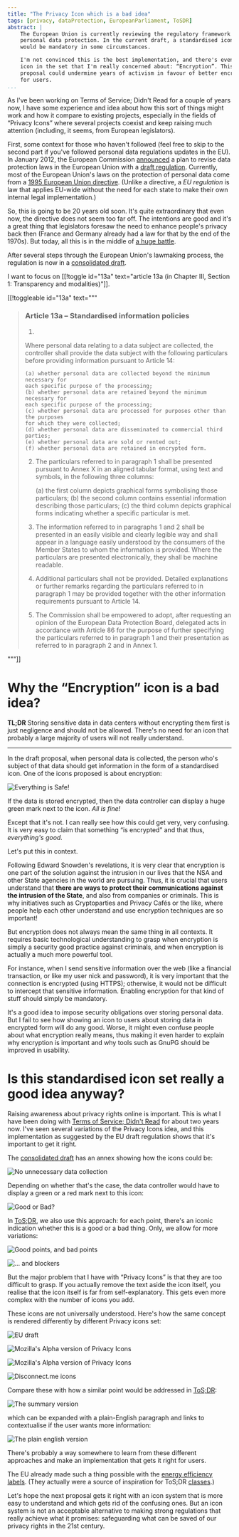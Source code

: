 ```yaml
---
title: "The Privacy Icon which is a bad idea"
tags: [privacy, dataProtection, EuropeanParliament, ToSDR]
abstract: |
    The European Union is currently reviewing the regulatory framework of
    personal data protection. In the current draft, a standardised icon set
    would be mandatory in some circumstances. 

    I'm not convinced this is the best implementation, and there's even one
    icon in the set that I'm really concerned about: “Encryption”. This
    proposal could undermine years of activism in favour of better encryption
    for users.
...
```



As I've been working on Terms of Service; Didn't Read for a couple of years
now, I have some experience and idea about how this sort of things might work
and how it compare to existing projects, especially in the fields of “Privacy
Icons” where several projects coexist and keep raising much attention
(including, it seems, from European legislators).

First, some context for those who haven't followed (feel free to skip to the
second part if you've followed personal data regulations updates in the EU).
In January 2012, the European Commission [announced] a plan to revise data
protection laws in the European Union with a [draft regulation][regulation].
Currently, most of the European Union's laws on the protection of personal data
come from a [1995 European Union directive][directive]. (Unlike a directive, a
*EU regulation* is law that applies EU-wide without the need for each state to
make their own internal legal implementation.)

[announced]: http://europa.eu/rapid/press-release_IP-12-46_en.htm?locale=en
[regulation]: https://en.wikipedia.org/wiki/General_Data_Protection_Regulation
[directive]: https://en.wikipedia.org/wiki/Data_Protection_Directive

So, this is going to be 20 years old soon. It's quite extraordinary that even
now, the directive does not seem too far off. The intentions are good and it's
a great thing that legislators foresaw the need to enhance people's privacy
back then (France and Germany already had a law for that by the end of the
1970s). But today, all this is in the middle of [a huge battle][lobbyism].

[lobbyism]: http://www.janalbrecht.eu/themen/datenschutz-und-netzpolitik/lobbyism-and-the-eu-data-protection-reform.html

After several steps through the European Union's lawmaking process, the
regulation is now in a [consolidated draft]. 

[consolidated draft]: DPRConsolidated.pdf

I want to focus on [[!toggle id="13a" text="article 13a (in Chapter Ⅲ, Section 1: Transparency and modalities)"]].

<!--Ikiwiki-->
[[!toggleable id="13a" text="""
<!--/Ikiwiki-->

> ### Article 13a – Standardised information policies
> 
> 1.
> Where personal data relating to a data subject are collected, the controller shall
> provide the data subject with the following particulars before providing
> information pursuant to Article 14:
> 
>     (a) whether personal data are collected beyond the minimum necessary for
>     each specific purpose of the processing;
>     (b) whether personal data are retained beyond the minimum necessary for
>     each specific purpose of the processing;
>     (c) whether personal data are processed for purposes other than the purposes
>     for which they were collected;
>     (d) whether personal data are disseminated to commercial third parties;
>     (e) whether personal data are sold or rented out;
>     (f) whether personal data are retained in encrypted form.
> 
> 2. The particulars referred to in paragraph 1 shall be presented pursuant to Annex X
> in an aligned tabular format, using text and symbols, in the following three
> columns:
> 
>     (a) the first column depicts graphical forms symbolising those particulars;
>     (b) the second column contains essential information describing those
>     particulars;
>     (c) the third column depicts graphical forms indicating whether a specific
>     particular is met.
> 
> 3. The information referred to in paragraphs 1 and 2 shall be presented in an easily
> visible and clearly legible way and shall appear in a language easily understood
> by the consumers of the Member States to whom the information is provided.
> Where the particulars are presented electronically, they shall be machine readable.
> 
> 4. Additional particulars shall not be provided. Detailed explanations or further
> remarks regarding the particulars referred to in paragraph 1 may be provided
> together with the other information requirements pursuant to Article 14.
> 
> 5. The Commission shall be empowered to adopt, after requesting an opinion of the
> European Data Protection Board, delegated acts in accordance with Article 86 for
> the purpose of further specifying the particulars referred to in paragraph 1 and
> their presentation as referred to in paragraph 2 and in Annex 1.

<!--Ikiwiki-->
"""]]
<!--/Ikiwiki-->


# Why the “Encryption” icon is a bad idea?

**TL;DR** Storing sensitive data in data centers without encrypting them first
is just negligence and should not be allowed. There's no need for an icon that
probably a large majority of users will not really understand.

----

In the draft proposal, when personal data is collected, the person who's
subject of that data should get information in the form of a standardised icon.
One of the icons proposed is about encryption:

![Everything is Safe!](iconEncrypt.png)


If the data is stored encrypted, then the data controller can display a huge
green mark next to the icon. *All is fine!*

Except that it's not. I can really see how this could get very, very confusing.
It is very easy to claim that something “is encrypted” and that thus,
*everything's good.*

Let's put this in context.

Following Edward Snowden's revelations, it is very clear that encryption is one
part of the solution against the intrusion in our lives that the NSA and other
State agencies in the world are pursuing. Thus, it is crucial that users
understand that **there are ways to protect their communications against the
intrusion of the State**, and also from companies or criminals. This is why
initiatives such as Cryptoparties and Privacy Cafés or the like, where people
help each other understand and use encryption techniques are so important!


But encryption does not always mean the same thing in all contexts. It requires
basic technological understanding to grasp when encryption is simply a security
good practice against criminals, and when encryption is actually a much more
powerful tool.

For instance, when I send sensitive information over the web (like a financial
transaction, or like my user nick and password), it is very important that the
connection is encrypted (using HTTPS); otherwise, it would not be difficult to
intercept that sensitive information. Enabling encryption for that kind of
stuff should simply be mandatory. 

It's a good idea to impose security obligations over storing personal data. But
I fail to see how showing an icon to users about storing data in encrypted form
will do any good. Worse, it might even confuse people about what encryption
really means, thus making it even harder to explain why encryption is important
and why tools such as GnuPG should be improved in usability.

# Is this standardised icon set really a good idea anyway?

Raising awareness about privacy rights online is important. This is what I have
been doing with [Terms of Service; Didn't Read][tosdr] for about two years now.
I've seen several variations of the Privacy Icons idea, and this implementation
as suggested by the EU draft regulation shows that it's important to get it
right.

[tosdr]: https://tosdr.org

The [consolidated draft] has an annex showing how the icons could be: 

![No unnecessary data collection](dataCollect.png)

Depending on whether that's the case, the data controller would have to display
a green or a red mark next to this icon:

![Good or Bad?](goodOrBad.png)

In [ToS;DR][tosdr], we also use this approach: for each point, there's an
iconic indication whether this is a good or a bad thing. Only, we allow for
more variations:

![Good points, and bad points](ToSDRTitles.png)

![… and blockers](thumbsDown.png)


But the major problem that I have with “Privacy Icons” is that they are too
difficult to grasp. If you actually remove the text aside the icon itself, you
realise that the icon itself is far from self-explanatory. This gets even more
complex with the number of icons you add. 

These icons are not universally understood. Here's how the same concept is
rendered differently by different Privacy icons set:

![EU draft](dataProcessing.png)

<div class="row">
<div class="col-md-6">

![Mozilla's Alpha version of Privacy Icons](dataForPurpose.png)

</div>
<div class="col-md-6">

![Mozilla's Alpha version of Privacy Icons](dataNoPurpose.png)

</div>
</div>

![Disconnect.me icons](DisconnectIcons.png)

Compare these with how a similar point would be addressed in [ToS;DR][tosdr]:

![The summary version](ToSDRTitle.png)

which can be expanded with a plain-English paragraph and links to contextualise
if the user wants more information:

![The plain english version](ToSDRParagraph.png)


There's probably a way somewhere to learn from these different approaches and
make an implementation that gets it right for users.

The EU already made such a thing possible with the [energy efficiency
labels][EUlabels]. (They actually were a source of inspiration for ToS;DR
[classes].)

[EUlabels]: https://en.wikipedia.org/wiki/European_Union_energy_label
[classes]: https://tosdr.org/classification.html

Let's hope the next proposal gets it right with an icon system that is more
easy to understand and which gets rid of the confusing ones. But an icon system
is not an acceptable alternative to making strong regulations that really
achieve what it promises: safeguarding what can be saved of our privacy rights
in the 21st century.


